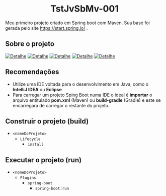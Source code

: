 <h1 align="center"> 
    TstJvSbMv-001
</h1>

Meu primeiro projeto criado em Spring boot com Maven. Sua base foi gerada pelo site https://start.spring.io/ .

## Sobre o projeto
[![Detalhe](https://img.shields.io/badge/Linguagem-Java_11-9b0e03.svg)](https://shields.io/)
[![Detalhe](https://img.shields.io/badge/Projeto-Maven_Project-335599.svg)](https://shields.io/)
[![Detalhe](https://img.shields.io/badge/Ferramenta-SpringBoot_2.5.3-006c67.svg)](https://shields.io/)
[![Detalhe](https://img.shields.io/badge/Packaging-Jar-b56d48.svg)](https://shields.io/)
[![Detalhe](https://img.shields.io/badge/Dependências-Spring_Web_|_-f9c067.svg)](https://shields.io/)

## Recomendações
-   Utilize uma IDE voltada para o desenvolvimento em Java, como o **IntelliJ IDEA** ou **Eclipse**
-   Para carregar um projeto Sping Boot numa IDE o ideal é **importar** o arquivo entitulado **pom.xml** (Maven) ou **build-gradle** (Gradle) e este se encarregará de carregar o restante do projeto.

## Construir o projeto (build)
-   `<nomeDoProjeto>`
    -   `Lifecycle`
        -   `install`

## Executar o projeto (run)
-   `<nomeDoProjeto>`
    -   `Plugins`
        -   `spring-boot`
            -   `spring-boot:run`
